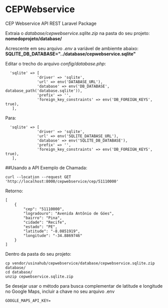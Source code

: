 # CEPWebservice
CEP Webservice API REST Laravel Package

Extraia o *database/cepwebservice.sqlite.zip* na pasta do seu projeto:  
**nomedoprojeto/database/**

Acrescente em seu arquivo *.env* a variável de ambiemte abaixo:  
**SQLITE_DB_DATABASE="../database/cepwebservice.sqlite"**

Editar o trecho do arquivo *config/database.php*:  
```
  'sqlite' => [  
              'driver' => 'sqlite',  
              'url' => env('DATABASE_URL'),  
              'database' => env('DB_DATABASE', database_path('database.sqlite')),  
              'prefix' => '',  
              'foreign_key_constraints' => env('DB_FOREIGN_KEYS', true),  
   ],  
```
Para:  
```       
  'sqlite' => [  
              'driver' => 'sqlite',  
              'url' => env('SQLITE_DATABASE_URL'),  
              'database' => env('SQLITE_DB_DATABASE'),  
              'prefix' => '',
              'foreign_key_constraints' => env('DB_FOREIGN_KEYS', true),  
   ],  
``` 
##Usando a API
Exemplo de Chamada:  
```       
curl --location --request GET 'http://localhost:8000/cepwebservice/cep/51110000' 
``` 
Retorno:  
```       
[
    {
        "cep": "51110000",
        "logradouro": "Avenida Antônio de Góes",
        "bairro": "Pina",
        "cidade": "Recife",
        "estado": "PE",
        "latitude": "-8.0851919",
        "longitude": "-34.8869746"
    }
]
``` 
Dentro da pasta do seu projeto:
```  
cp vendor/usinahub/cepwebservice/database/cepwebservice.sqlite.zip database/
cd database/
unzip cepwebservice.sqlite.zip 
```

Se desejar usar o método para busca complementar de latitude e longitude no Google Maps, incluir a chave no seu arquivo .env
```  
GOOGLE_MAPS_API_KEY=
```
